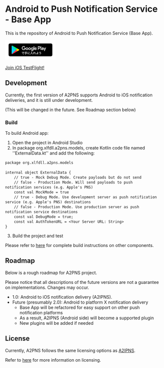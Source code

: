 # Android to Push Notification Service - Base App
This is the repository of Android to Push Notification Service (Base App).

<a href="https://play.google.com/store/apps/details?id=org.xlfdll.a2pns">
  <img src="https://github.com/xlfdll/xlfdll.github.io/raw/master/images/google-play-badge.png" alt="Get A2PNS (Android) on Google Play Store" height="64">
</a>

[Join iOS TestFlight!](https://testflight.apple.com/join/cbUVu5XI)

## Development
Currently, the first version of A2PNS supports Android to iOS notification deliveries, and it is still under development.

(This will be changed in the future. See Roadmap section below)

### Build
To build Android app:

1. Open the project in Android Studio
2. In package org.xlfdll.a2pns.models, create Kotlin code file named ''ExternalData.kt'' and add the following:

```
package org.xlfdll.a2pns.models

internal object ExternalData {
    // true - Mock Debug Mode. Create payloads but do not send
    // false - Production Mode. Will send payloads to push notification services (e.g. Apple's PNS)
    const val MockMode = true
    // true - Debug Mode. Use development server as push notification service (e.g. Apple's PNS) destinations
    // false - Production Mode. Use production server as push notification service destinations
    const val DebugMode = true;
    const val AuthTokenURL = <Your Server URL: String>
}
```

3. Build the project and test

Please refer to [here](https://github.com/bi119aTe5hXk/A2IPNS/blob/master/README.md) for complete build instructions on other components.

## Roadmap
Below is a rough roadmap for A2PNS project.

Please notice that all descriptions of the future versions are not a guarantee on implementations. Changes may occur.

- 1.0: Android to iOS notification delivery (A2IPNS).
- Future (presumably 2.0): Android to platform X notification delivery
  - Base App will be refactored for easy support on other push notification platforms
  - As a result, A2IPNS (Android side) will become a supported plugin
  - New plugins will be added if needed
  
## License
Currently, A2PNS follows the same licensing options as [A2IPNS](https://github.com/bi119aTe5hXk/A2IPNS).

Refer to [here](https://github.com/bi119aTe5hXk/A2IPNS/blob/master/README.md) for more information on licensing.
